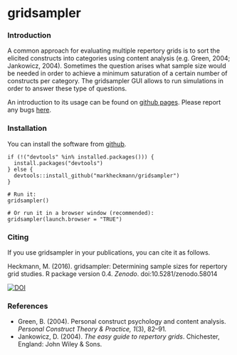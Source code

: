 # gridsampler

### Introduction

A common approach for evaluating multiple repertory grids is to sort the elicited constructs into categories using content analysis (e.g. Green, 2004; Jankowicz, 2004). Sometimes the question arises what sample size would be needed in order to achieve a minimum saturation of a certain number of constructs per category. The gridsampler GUI allows to run simulations in order to answer these type of questions.

An introduction to its usage can be found on [github pages](http://markheckmann.github.io/gridsampler/). Please report any bugs [here](https://github.com/markheckmann/gridsampler/issues).

### Installation 

You can install the software from [github](https://github.com/markheckmann/gridsampler).

```
if (!("devtools" %in% installed.packages())) {
  install.packages("devtools")
} else {
  devtools::install_github("markheckmann/gridsampler")
}

# Run it:
gridsampler()

# Or run it in a browser window (recommended):
gridsampler(launch.browser = "TRUE")
```

### Citing

If you use gridsampler in your publications, you can cite it as follows. 
 
Heckmann, M. (2016). gridsampler: Determining sample sizes for repertory grid studies. R package version 0.4. *Zenodo*. doi:10.5281/zenodo.58014

[![DOI](https://zenodo.org/badge/doi/10.5281/zenodo.58014.svg)](http://dx.doi.org/10.5281/zenodo.58014)


### References

+ Green, B. (2004). Personal construct psychology and content analysis. *Personal Construct Theory & Practice, 1*(3), 82–91.
+ Jankowicz, D. (2004). *The easy guide to repertory grids*. Chichester, England: John Wiley & Sons.
